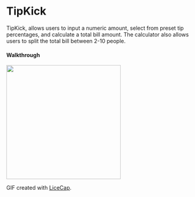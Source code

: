# TipKick

TipKick, allows users to input a numeric amount, select from preset tip percentages, and calculate a total bill amount. The calculator also allows users to split the total bill between 2-10 people. 

#### Walkthrough 

<img src="https://i.imgur.com/1PmThRo.gif" alt="" width="300"> 

GIF created with [LiceCap](http://www.cockos.com/licecap/).
